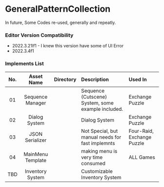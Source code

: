 # GeneralPatternCollection

In future, Some Codes re-used, generally and repeatly.

### Editor Version Compatibility

* 2022.3.21lf1 - I knew this version have some of UI Error
* 2022.3.4f1

### Implements List

|No.| Asset Name | Directory | Description | Used In |
|:----:|:-----------:|:-----------------:|:-------------------------------------------------|:----------------|
|01|Sequence Manager|| Sequence (Cutscene) System, some example included.| Exchange Puzzle |
|02|Dialog System||Dialog System| Exchange Puzzle |
|03|JSON Serializer||Not Special, but manual needs for fast implemnts| Four-Raid, Exchange Puzzle |
|04|MainMenu Template||making menu is very time consumed| ALL Games |
|TBD|Inventory System||Customizable Inventory System||
